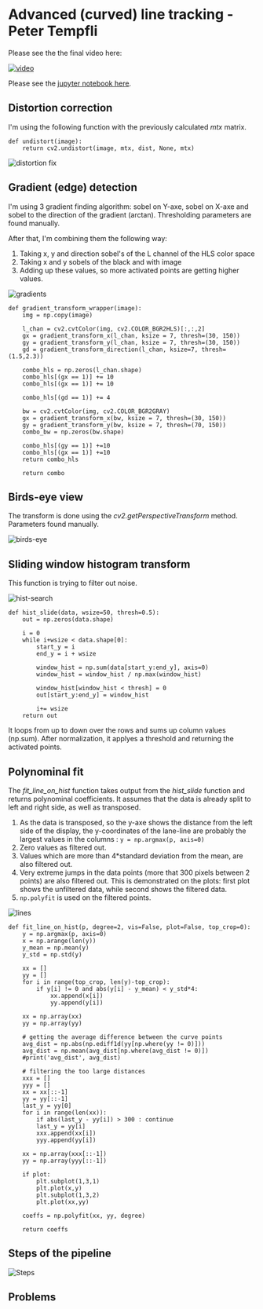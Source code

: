 # Advanced (curved) line tracking - Peter Tempfli

Please see the the final video here:

[![video](http://img.youtube.com/vi/Xi9nykQUFHE/0.jpg)](https://www.youtube.com/watch?v=Xi9nykQUFHE)

Please see the [jupyter notebook here](./adv_lane_finding.ipynb).

## Distortion correction

I'm using the following function with the previously calculated _mtx_ matrix.

```
def undistort(image):
    return cv2.undistort(image, mtx, dist, None, mtx)
```
![distortion fix](./output_images/distorted.png)

## Gradient (edge) detection

I'm using 3 gradient finding algorithm: sobel on Y-axe, sobel on X-axe and sobel to the direction of the gradient (arctan). Thresholding parameters are found manually.

After that, I'm combining them the following way:

1. Taking x, y and direction sobel's of the L channel of the HLS color space
2. Taking x and y sobels of the black and with image
3. Adding up these values, so more activated points are getting higher values.

![gradients](./output_images/edges.png)


```
def gradient_transform_wrapper(image):
    img = np.copy(image)
    
    l_chan = cv2.cvtColor(img, cv2.COLOR_BGR2HLS)[:,:,2]
    gx = gradient_transform_x(l_chan, ksize = 7, thresh=(30, 150))
    gy = gradient_transform_y(l_chan, ksize = 7, thresh=(30, 150))
    gd = gradient_transform_direction(l_chan, ksize=7, thresh=(1.5,2.3)) 
    
    combo_hls = np.zeros(l_chan.shape)
    combo_hls[(gx == 1)] += 10
    combo_hls[(gx == 1)] += 10
    
    combo_hls[(gd == 1)] += 4
    
    bw = cv2.cvtColor(img, cv2.COLOR_BGR2GRAY)
    gx = gradient_transform_x(bw, ksize = 7, thresh=(30, 150))
    gy = gradient_transform_y(bw, ksize = 7, thresh=(70, 150))
    combo_bw = np.zeros(bw.shape)
    
    combo_hls[(gy == 1)] +=10
    combo_hls[(gx == 1)] +=10
    return combo_hls
    
    return combo
```

## Birds-eye view

The transform is done using the _cv2.getPerspectiveTransform_ method. Parameters found manually.

![birds-eye](./output_images/birds-eye.png)

## Sliding window histogram transform

This function is trying to filter out noise.

![hist-search](./output_images/hist-slide.png)

```
def hist_slide(data, wsize=50, thresh=0.5):
    out = np.zeros(data.shape)
    
    i = 0
    while i+wsize < data.shape[0]:
        start_y = i
        end_y = i + wsize
        
        window_hist = np.sum(data[start_y:end_y], axis=0)
        window_hist = window_hist / np.max(window_hist)

        window_hist[window_hist < thresh] = 0
        out[start_y:end_y] = window_hist
        
        i+= wsize
    return out
```

It loops from up to down over the rows and sums up column values (np.sum). After normalization, it applyes a threshold and returning the activated points.

## Polynominal fit

The _fit_line_on_hist_ function takes output from the _hist_slide_ function and returns polynominal coefficients. It assumes that the data is already split to left and right side, as well as transposed.

1. As the data is transposed, so the y-axe shows the distance from the left side of the display, the y-coordinates of the lane-line are probably the largest values in the columns : `y = np.argmax(p, axis=0)`
2. Zero values as filtered out.
3. Values which are more than 4*standard deviation from the mean, are also filtered out.
4. Very extreme jumps in the data points (more that 300 pixels between 2 points) are also filtered out.
This is demonstrated on the plots: first plot shows the unfiltered data, while second shows the filtered data.
5. `np.polyfit` is used on the filtered points.

![lines](./output_images/lines.png)


```
def fit_line_on_hist(p, degree=2, vis=False, plot=False, top_crop=0):
    y = np.argmax(p, axis=0)
    x = np.arange(len(y))
    y_mean = np.mean(y)
    y_std = np.std(y)
    
    xx = []
    yy = []
    for i in range(top_crop, len(y)-top_crop):
        if y[i] != 0 and abs(y[i] - y_mean) < y_std*4:
            xx.append(x[i])
            yy.append(y[i])

    xx = np.array(xx)
    yy = np.array(yy)
    
    # getting the average difference between the curve points
    avg_dist = np.abs(np.ediff1d(yy[np.where(yy != 0)]))
    avg_dist = np.mean(avg_dist[np.where(avg_dist != 0)])
    #print('avg_dist', avg_dist)
    
    # filtering the too large distances
    xxx = []
    yyy = []
    xx = xx[::-1]
    yy = yy[::-1]
    last_y = yy[0]
    for i in range(len(xx)):
        if abs(last_y - yy[i]) > 300 : continue
        last_y = yy[i]
        xxx.append(xx[i])
        yyy.append(yy[i])
    
    xx = np.array(xxx[::-1])
    yy = np.array(yyy[::-1])
    
    if plot:
        plt.subplot(1,3,1)
        plt.plot(x,y)
        plt.subplot(1,3,2)
        plt.plot(xx,yy)
            
    coeffs = np.polyfit(xx, yy, degree)
        
    return coeffs
```

## Steps of the pipeline
![Steps](./output_images/steps.png)

## Problems

